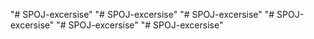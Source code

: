 "# SPOJ-excersise" 
"# SPOJ-excersise" 
"# SPOJ-excersise" 
"# SPOJ-excersise" 
"# SPOJ-excersise"  "# SPOJ-excersise" 
